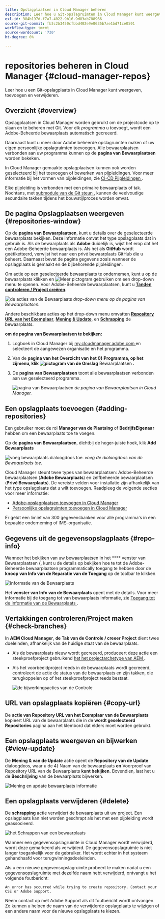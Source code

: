```yaml
---
title: Opslagplaatsen in Cloud Manager beheren
description: Leer hoe u Git-opslagruimten in Cloud Manager kunt weergeven, toevoegen en verwijderen.
exl-id: 384b197d-f7a7-4022-9b16-9d83ab788966
source-git-commit: fb3c2b3450cfbbd402e9e0635b7ae1bd71ce0501
workflow-type: tm+mt
source-wordcount: '730'
ht-degree: 0%

---
```



# repositories beheren in Cloud Manager {#cloud-manager-repos}

Leer hoe u een Git-opslagplaats in Cloud Manager kunt weergeven, toevoegen en verwijderen.

## Overzicht {#overview}

Opslagplaatsen in Cloud Manager worden gebruikt om de projectcode op te slaan en te beheren met Git. Voor elk *programma* u toevoegt, wordt een Adobe-Beheerde bewaarplaats automatisch gecreeerd.

Daarnaast kunt u meer door Adobe beheerde opslagruimten maken of uw eigen persoonlijke opslagruimten toevoegen. Alle bewaarplaatsen verbonden aan uw programma kunnen op de **pagina van Bewaarplaatsen** worden bekeken.

In Cloud Manager gemaakte opslagplaatsen kunnen ook worden geselecteerd bij het toevoegen of bewerken van pijpleidingen. Voor meer informatie bij het vormen van pijpleidingen, zie [ CI-CD Pijpleidingen ](/help/overview/ci-cd-pipelines.md).

Elke pijpleiding is verbonden met een primaire bewaarplaats of tak. Nochtans, met [ submodule van de Git steun ](/help/managing-code/git-submodules.md), kunnen de veelvoudige secundaire takken tijdens het bouwstijlproces worden omvat.

## De pagina Opslagplaatsen weergeven {#repositories-window}

Op de **pagina van Bewaarplaatsen**, kunt u details over de geselecteerde bewaarplaats bekijken. Deze informatie omvat het type opslagplaats dat in gebruik is. Als de bewaarplaats als **Adobe** duidelijk is, wijst het erop dat het een Adobe-Beheerde bewaarplaats is. Als het als **GitHub** wordt geëtiketteerd, verwijst het naar een privé bewaarplaats GitHub die u beheert. Daarnaast bevat de pagina gegevens zoals wanneer de opslagplaats is gemaakt en de bijbehorende pijpleidingen.

Om actie op een geselecteerde bewaarplaats te ondernemen, kunt u op de bewaarplaats klikken en ![ Meer pictogram ](https://spectrum.adobe.com/static/icons/workflow_18/Smock_More_18_N.svg) gebruiken om een drop-down menu te openen. Voor Adobe-Beheerde bewaarplaatsen, kunt u **[Tanden controleren / Project creëren](#check-branches)**.

![ de acties van de Bewaarplaats ](assets/repository-actions.png)
*drop-down menu op de pagina van Bewaarplaatsen.*

Andere beschikbare acties op het drop-down menu omvatten **[Repository URL van het Exemplaar](#copy-url)**, **[Mening &amp; Update](#view-update)**, en **[Schrapping](#delete)** de bewaarplaats.

**om de pagina van Bewaarplaatsen te bekijken:**

1. Logboek in Cloud Manager bij [ my.cloudmanager.adobe.com ](https://my.cloudmanager.adobe.com/) en selecteert de aangewezen organisatie en het programma.

1. Van de **pagina van het Overzicht van het 0} Programma, op het zijmenu, klik ![ pictogram van de Omslag ](https://spectrum.adobe.com/static/icons/workflow_18/Smock_Folder_18_N.svg)** Bewaarplaatsen **.**

1. De **pagina van Bewaarplaatsen** toont alle bewaarplaatsen verbonden aan uw geselecteerd programma.

   ![ pagina van Bewaarplaatsen ](assets/repositories.png)
   *de pagina van Bewaarplaatsen in Cloud Manager.*


## Een opslagplaats toevoegen {#adding-repositories}

Een gebruiker moet de rol **Manager van de Plaatsing** of **BedrijfsEigenaar** hebben om een bewaarplaats toe te voegen.

Op de **pagina van Bewaarplaatsen**, dichtbij de hoger-juiste hoek, klik **Add Bewaarplaats**

![ voeg bewaarplaats dialoogdoos toe.](assets/repository-add.png)
*voeg de dialoogdoos van de Bewaarplaats toe.*

Cloud Manager steunt twee types van bewaarplaatsen: Adobe-Beheerde bewaarplaatsen (**Adobe Bewaarplaats**) en zelfbeheerde bewaarplaatsen (**Privé Bewaarplaats**). De vereiste velden voor installatie zijn afhankelijk van het type opslagplaats dat u wilt toevoegen. Raadpleeg de volgende secties voor meer informatie:

* [Adobe-opslagplaatsen toevoegen in Cloud Manager](/help/managing-code/adobe-repositories.md)
* [Persoonlijke opslagruimten toevoegen in Cloud Manager](/help/managing-code/private-repositories.md)

Er geldt een limiet van 300 gegevensbanken voor alle programma&#39;s in een bepaalde onderneming of IMS-organisatie.

## Gegevens uit de gegevensopslagplaats {#repo-info}

Wanneer het bekijken van uw bewaarplaatsen in het **** venster van Bewaarplaatsen {, kunt u de details op bekijken hoe te tot de Adobe-Beheerde bewaarplaatsen programmatically toegang te hebben door de **knoop van Info van de Reparatie van de Toegang** op de toolbar te klikken.

![ informatie van de Bewaarplaats ](assets/repository-access-repo-info2.png)

Het **venster van Info van de Bewaarplaats** opent met de details. Voor meer informatie bij de toegang tot van bewaarplaats informatie, zie [ Toegang tot de Informatie van de Bewaarplaats ](/help/managing-code/accessing-repositories.md).

## Vertakkingen controleren/Project maken {#check-branches}

In **AEM Cloud Manager**, **de Tak van de Controle / creeer Project** dient twee doeleinden, afhankelijk van de huidige staat van de bewaarplaats.

* Als de bewaarplaats nieuw wordt gecreeerd, produceert deze actie een steekproefproject gebruikend [ het het projectarchetype van AEM ](https://experienceleague.adobe.com/en/docs/experience-manager-core-components/using/developing/archetype/overview).
* Als het voorbeeldproject reeds in de bewaarplaats wordt gecreeerd, controleert de actie de status van de bewaarplaats en zijn takken, die terugkoppelen op of het steekproefproject reeds bestaat.

  ![ de bijwerkingsacties van de Controle ](assets/check-branches.png)

## URL van opslagplaats kopiëren {#copy-url}

De **actie van Repository URL van het Exemplaar van de Bewaarplaats** kopieert URL van de bewaarplaats die in de **wordt geselecteerd Repositories** pagina aan het klembord dat elders moet worden gebruikt.

## Een opslagplaats weergeven en bijwerken {#view-update}

De **Mening &amp; van de Update** actie opent de **Repository van de Update** dialoogdoos, waar u de 4} Naam van de bewaarplaats **en** Voorproef van Repository URL van de Bewaarplaats **kunt bekijken.** Bovendien, laat het u de **Beschrijving** van de bewaarplaats bijwerken.

![ Mening en update bewaarplaats informatie ](assets/repository-view-update.png)

## Een opslagplaats verwijderen {#delete}

De **schrapping** actie verwijdert de bewaarplaats uit uw project. Een opslagplaats kan niet worden geschrapt als het met een pijpleiding wordt geassocieerd.

![ het Schrappen van een bewaarplaats ](assets/delete.png)

Wanneer een gegevensopslagruimte in Cloud Manager wordt verwijderd, wordt deze gemarkeerd als verwijderd. De gegevensopslagruimte is niet langer toegankelijk voor de gebruiker. Het wordt echter in het systeem gehandhaafd voor terugwinningsdoeleinden.

Als u een nieuwe gegevensopslagruimte probeert te maken nadat u een gegevensopslagruimte met dezelfde naam hebt verwijderd, ontvangt u het volgende foutbericht:

`An error has occurred while trying to create repository. Contact your CSE or Adobe Support.`

Neem contact op met Adobe Support als dit foutbericht wordt ontvangen. Ze kunnen u helpen de naam van de verwijderde opslagplaats te wijzigen of een andere naam voor de nieuwe opslagplaats te kiezen.
